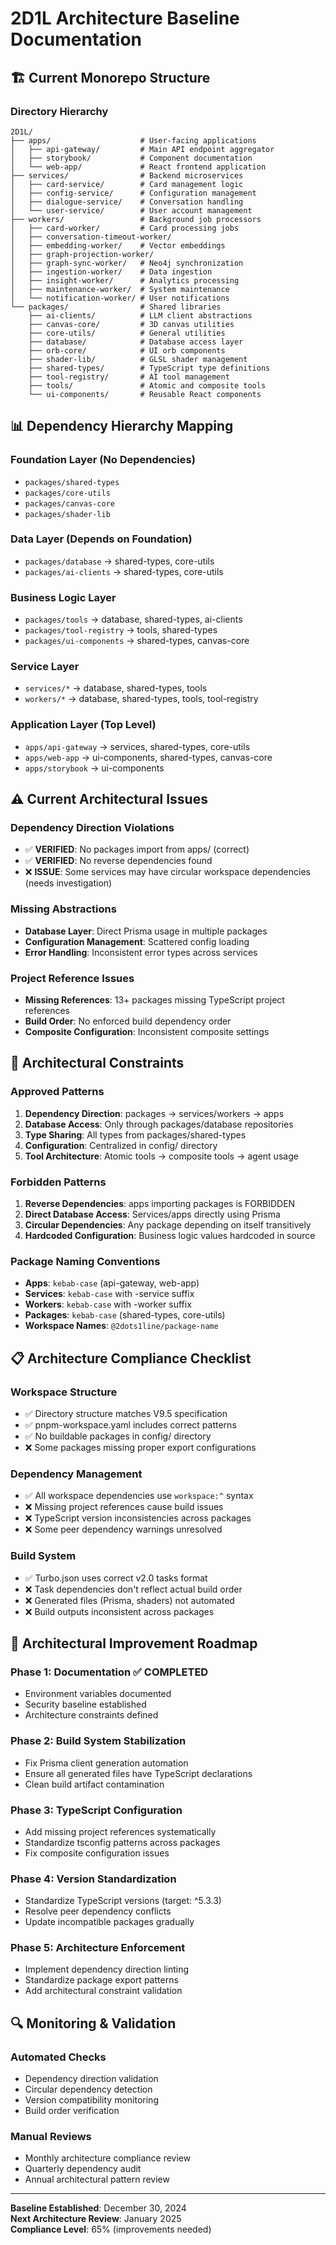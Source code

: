 # 2D1L Architecture Baseline Documentation

## 🏗️ **Current Monorepo Structure**

### **Directory Hierarchy**
```
2D1L/
├── apps/                    # User-facing applications
│   ├── api-gateway/         # Main API endpoint aggregator
│   ├── storybook/           # Component documentation
│   └── web-app/             # React frontend application
├── services/                # Backend microservices
│   ├── card-service/        # Card management logic
│   ├── config-service/      # Configuration management
│   ├── dialogue-service/    # Conversation handling
│   └── user-service/        # User account management
├── workers/                 # Background job processors
│   ├── card-worker/         # Card processing jobs
│   ├── conversation-timeout-worker/
│   ├── embedding-worker/    # Vector embeddings
│   ├── graph-projection-worker/
│   ├── graph-sync-worker/   # Neo4j synchronization
│   ├── ingestion-worker/    # Data ingestion
│   ├── insight-worker/      # Analytics processing
│   ├── maintenance-worker/  # System maintenance
│   └── notification-worker/ # User notifications
└── packages/                # Shared libraries
    ├── ai-clients/          # LLM client abstractions
    ├── canvas-core/         # 3D canvas utilities
    ├── core-utils/          # General utilities
    ├── database/            # Database access layer
    ├── orb-core/            # UI orb components
    ├── shader-lib/          # GLSL shader management
    ├── shared-types/        # TypeScript type definitions
    ├── tool-registry/       # AI tool management
    ├── tools/               # Atomic and composite tools
    └── ui-components/       # Reusable React components
```

## 📊 **Dependency Hierarchy Mapping**

### **Foundation Layer (No Dependencies)**
- `packages/shared-types`
- `packages/core-utils`
- `packages/canvas-core`
- `packages/shader-lib`

### **Data Layer (Depends on Foundation)**
- `packages/database` → shared-types, core-utils
- `packages/ai-clients` → shared-types, core-utils

### **Business Logic Layer**
- `packages/tools` → database, shared-types, ai-clients
- `packages/tool-registry` → tools, shared-types
- `packages/ui-components` → shared-types, canvas-core

### **Service Layer**
- `services/*` → database, shared-types, tools
- `workers/*` → database, shared-types, tools, tool-registry

### **Application Layer (Top Level)**
- `apps/api-gateway` → services, shared-types, core-utils
- `apps/web-app` → ui-components, shared-types, canvas-core
- `apps/storybook` → ui-components

## ⚠️ **Current Architectural Issues**

### **Dependency Direction Violations**
- ✅ **VERIFIED**: No packages import from apps/ (correct)
- ✅ **VERIFIED**: No reverse dependencies found
- ❌ **ISSUE**: Some services may have circular workspace dependencies (needs investigation)

### **Missing Abstractions**
- **Database Layer**: Direct Prisma usage in multiple packages
- **Configuration Management**: Scattered config loading
- **Error Handling**: Inconsistent error types across services

### **Project Reference Issues**
- **Missing References**: 13+ packages missing TypeScript project references
- **Build Order**: No enforced build dependency order
- **Composite Configuration**: Inconsistent composite settings

## 🎯 **Architectural Constraints**

### **Approved Patterns**
1. **Dependency Direction**: packages → services/workers → apps
2. **Database Access**: Only through packages/database repositories
3. **Type Sharing**: All types from packages/shared-types
4. **Configuration**: Centralized in config/ directory
5. **Tool Architecture**: Atomic tools → composite tools → agent usage

### **Forbidden Patterns**
1. **Reverse Dependencies**: apps importing packages is FORBIDDEN
2. **Direct Database Access**: Services/apps directly using Prisma
3. **Circular Dependencies**: Any package depending on itself transitively
4. **Hardcoded Configuration**: Business logic values hardcoded in source

### **Package Naming Conventions**
- **Apps**: `kebab-case` (api-gateway, web-app)
- **Services**: `kebab-case` with -service suffix
- **Workers**: `kebab-case` with -worker suffix
- **Packages**: `kebab-case` (shared-types, core-utils)
- **Workspace Names**: `@2dots1line/package-name`

## 📋 **Architecture Compliance Checklist**

### **Workspace Structure**
- ✅ Directory structure matches V9.5 specification
- ✅ pnpm-workspace.yaml includes correct patterns
- ✅ No buildable packages in config/ directory
- ❌ Some packages missing proper export configurations

### **Dependency Management**
- ✅ All workspace dependencies use `workspace:^` syntax
- ❌ Missing project references cause build issues
- ❌ TypeScript version inconsistencies across packages
- ❌ Some peer dependency warnings unresolved

### **Build System**
- ✅ Turbo.json uses correct v2.0 tasks format
- ❌ Task dependencies don't reflect actual build order
- ❌ Generated files (Prisma, shaders) not automated
- ❌ Build outputs inconsistent across packages

## 🚀 **Architectural Improvement Roadmap**

### **Phase 1: Documentation** ✅ COMPLETED
- Environment variables documented
- Security baseline established
- Architecture constraints defined

### **Phase 2: Build System Stabilization**
- Fix Prisma client generation automation
- Ensure all generated files have TypeScript declarations
- Clean build artifact contamination

### **Phase 3: TypeScript Configuration**
- Add missing project references systematically
- Standardize tsconfig patterns across packages
- Fix composite configuration issues

### **Phase 4: Version Standardization**
- Standardize TypeScript versions (target: ^5.3.3)
- Resolve peer dependency conflicts
- Update incompatible packages gradually

### **Phase 5: Architecture Enforcement**
- Implement dependency direction linting
- Standardize package export patterns
- Add architectural constraint validation

## 🔍 **Monitoring & Validation**

### **Automated Checks**
- Dependency direction validation
- Circular dependency detection
- Version compatibility monitoring
- Build order verification

### **Manual Reviews**
- Monthly architecture compliance review
- Quarterly dependency audit
- Annual architectural pattern review

---

**Baseline Established**: December 30, 2024  
**Next Architecture Review**: January 2025  
**Compliance Level**: 65% (improvements needed) 